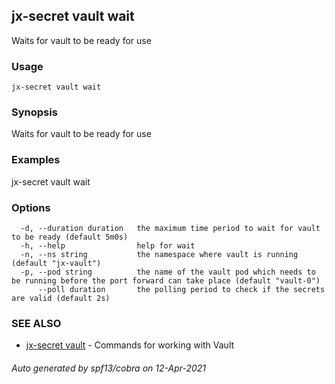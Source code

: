 ## jx-secret vault wait

Waits for vault to be ready for use

### Usage

```
jx-secret vault wait
```

### Synopsis

Waits for vault to be ready for use

### Examples

  jx-secret vault wait

### Options

```
  -d, --duration duration   the maximum time period to wait for vault to be ready (default 5m0s)
  -h, --help                help for wait
  -n, --ns string           the namespace where vault is running (default "jx-vault")
  -p, --pod string          the name of the vault pod which needs to be running before the port forward can take place (default "vault-0")
      --poll duration       the polling period to check if the secrets are valid (default 2s)
```

### SEE ALSO

* [jx-secret vault](jx-secret_vault.md)	 - Commands for working with Vault

###### Auto generated by spf13/cobra on 12-Apr-2021
